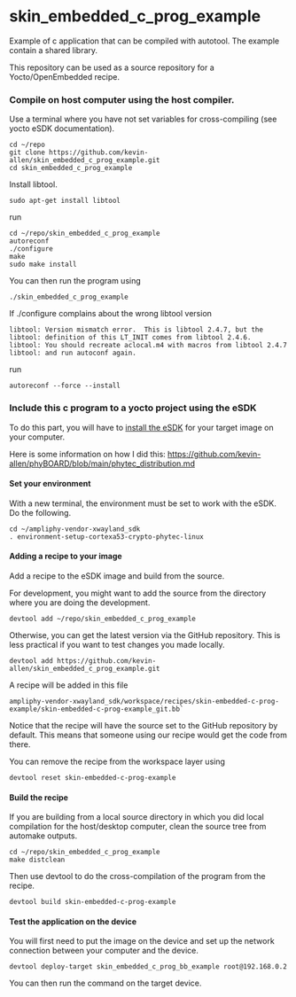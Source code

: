 skin_embedded_c_prog_example
==========

Example of c application that can be compiled with autotool. The example contain a shared library.

This repository can be used as a source repository for a Yocto/OpenEmbedded recipe.


### Compile on host computer using the host compiler.

Use a terminal where you have not set variables for cross-compiling (see yocto eSDK documentation).

```
cd ~/repo
git clone https://github.com/kevin-allen/skin_embedded_c_prog_example.git
cd skin_embedded_c_prog_example
```


Install libtool.

```
sudo apt-get install libtool
```

run

```
cd ~/repo/skin_embedded_c_prog_example
autoreconf
./configure 
make
sudo make install
```

You can then run the program using 
```
./skin_embedded_c_prog_example
```

If ./configure complains about the wrong libtool version
```
libtool: Version mismatch error.  This is libtool 2.4.7, but the
libtool: definition of this LT_INIT comes from libtool 2.4.6.
libtool: You should recreate aclocal.m4 with macros from libtool 2.4.7
libtool: and run autoconf again.
```

run 

```
autoreconf --force --install
```


### Include this c program to a yocto project using the eSDK

To do this part, you will have to [install the eSDK](https://github.com/kevin-allen/phyBOARD/blob/main/yocto_eSDK.md) for your target image on your computer.

Here is some information on how I did this: https://github.com/kevin-allen/phyBOARD/blob/main/phytec_distribution.md

#### Set your environment

With a new terminal, the environment must be set to work with the eSDK. Do the following.

```
cd ~/ampliphy-vendor-xwayland_sdk
. environment-setup-cortexa53-crypto-phytec-linux
```

#### Adding a recipe to your image

Add a recipe to the eSDK image and build from the source.

For development, you might want to add the source from the directory where you are doing the development.

```
devtool add ~/repo/skin_embedded_c_prog_example
```

Otherwise, you can get the latest version via the GitHub repository. This is less practical if you want to test changes you made locally.

```
devtool add https://github.com/kevin-allen/skin_embedded_c_prog_example.git
```

A recipe will be added in this file 

```
ampliphy-vendor-xwayland_sdk/workspace/recipes/skin-embedded-c-prog-example/skin-embedded-c-prog-example_git.bb`
```

Notice that the recipe will have the source set to the GitHub repository by default. This means that someone using our recipe would get the code from there.

 
You can remove the recipe from the workspace layer using

```
devtool reset skin-embedded-c-prog-example
```



#### Build the recipe

If you are building from a local source directory in which you did local compilation for the host/desktop computer, clean the source tree from automake outputs. 

```
cd ~/repo/skin_embedded_c_prog_example
make distclean
```

Then use devtool to do the cross-compilation of the program from the recipe.
```
devtool build skin-embedded-c-prog-example
```

#### Test the application on the device

You will first need to put the image on the device and set up the network connection between your computer and the device.


```
devtool deploy-target skin_embedded_c_prog_bb_example root@192.168.0.2
```

You can then run the command on the target device.

